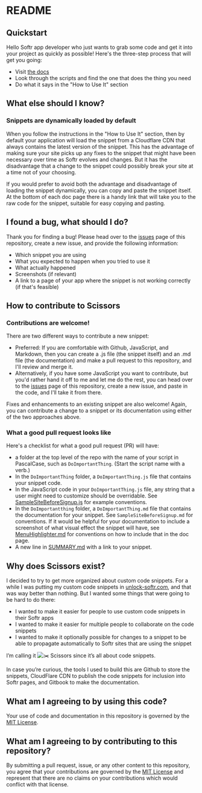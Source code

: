 # README

## Quickstart

Hello Softr app developer who just wants to grab some code and get it into your project as quickly as possible! Here's the three-step process that will get you going:
- Visit [the docs](https://scissors-docs.appspan.net)
- Look through the scripts and find the one that does the thing you need
- Do what it says in the "How to Use It" section

## What else should I know?

### Snippets are dynamically loaded by default
When you follow the instructions in the "How to Use It" section, then by default your application will load the snippet from a Cloudflare CDN that always contains the latest version of the snippet. This has the advantage of making sure your site picks up any fixes to the snippet that might have been necessary over time as Softr evolves and changes. But it has the disadvantage that a change to the snippet could possibly break your site at a time not of your choosing. 

If you would prefer to avoid both the advantage and disadvantage of loading the snippet dynamically, you can copy and paste the snippet itself. At the bottom of each doc page there is a handy link that will take you to the raw code for the snippet, suitable for easy copying and pasting.

## I found a bug, what should I do?
Thank you for finding a bug! Please head over to the [issues](https://github.com/dcoletta/scissors/issues) page of this repository, create a new issue, and provide the following information:
- Which snippet you are using
- What you expected to happen when you tried to use it
- What actually happened
- Screenshots (if relevant)
- A link to a page of your app where the snippet is not working correctly (if that's feasible)

## How to contribute to Scissors
### Contributions are welcome! 
There are two different ways to contribute a new snippet:
- Preferred: If you are comfortable with Github, JavaScript, and Markdown, then you can create a .js file (the snippet itself) and an .md file (the documentation) and make a pull request to this repository, and I'll review and merge it.
- Alternatively, if you have some JavaScript you want to contribute, but you'd rather hand it off to me and let me do the rest, you can head over to the [issues](https://github.com/dcoletta/scissors/issues) page of this repository, create a new issue, and paste in the code, and I'll take it from there.

Fixes and enhancements to an existing snippet are also welcome! Again, you can contribute a change to a snippet or its documentation using either of the two approaches above.

### What a good pull request looks like
Here's a checklist for what a good pull request (PR) will have:
-  a folder at the top level of the repo with the name of your script in PascalCase, such as `DoImportantThing`. (Start the script name with a verb.)
- In the `DoImportantThing` folder, a `DoImportantThing.js` file that contains your snippet code. 
- In the JavaScript code in your `DoImportantThing.js` file, any string that a user might need to customize should be overridable. See [SampleSiteBeforeSignup.js](https://github.com/dcoletta/scissors/blob/main/SampleSiteBeforeSignup/SampleSiteBeforeSignup.js) for example conventions.
- In the `DoImportantthing` folder, a `DoImportantThing.md` file that contains the documentation for your snippet. See `SampleSiteBeforeSignup.md` for conventions. If it would be helpful for your documentation to include a screenshot of what visual effect the snippet will have, see [MenuHighlighter.md](https://github.com/dcoletta/scissors/blob/main/MenuHighlighter/MenuHighlighter.md) for conventions on how to include that in the doc page.
- A new line in [SUMMARY.md](https://github.com/dcoletta/scissors/blob/main/SUMMARY.md) with a link to your snippet.

## Why does Scissors exist?
I decided to try to get more organized about custom code snippets. For a while I was putting my custom code snippets in [unlock-softr.com](http://unlock-softr.com/), and that was way better than nothing. But I wanted some things that were going to be hard to do there:

* I wanted to make it easier for people to use custom code snippets in their Softr apps
* I wanted to make it easier for multiple people to collaborate on the code snippets
* I wanted to make it optionally possible for changes to a snippet to be able to propagate automatically to Softr sites that are using the snippet

I’m calling it ![:scissors:](https://a.slack-edge.com/production-standard-emoji-assets/14.0/apple-medium/2702-fe0f@2x.png) Scissors since it’s all about code snippets.

In case you’re curious, the tools I used to build this are Github to store the snippets, CloudFlare CDN to publish the code snippets for inclusion into Softr pages, and Gitbook to make the documentation.

## What am I agreeing to by using this code?

Your use of code and documentation in this repository is governed by the [MIT License](https://github.com/dcoletta/scissors/blob/main/LICENSE). 

## What am I agreeing to by contributing to this repository?

By submitting a pull request, issue, or any other content to this repository, you agree that your contributions are governed by the [MIT License](https://github.com/dcoletta/scissors/blob/main/LICENSE) and represent that there are no claims on your contributions which would conflict with that license. 